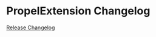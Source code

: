 # PropelExtension Changelog

[Release Changelog](https://github.com/spryker/propel-extension/releases)
